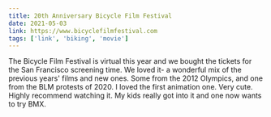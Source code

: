 ```yaml
---
title: 20th Anniversary Bicycle Film Festival
date: 2021-05-03
link: https://www.bicyclefilmfestival.com
tags: ['link', 'biking', 'movie']
---
```

The Bicycle Film Festival is virtual this year and we bought the tickets for the San Francisco screening time. We loved it- a wonderful
mix of the previous years' films and new ones. Some from the 2012 Olympics, and one from the BLM protests of 2020. I loved the first
animation one. Very cute. Highly recommend watching it. My kids really got into it and one now wants to try BMX.
